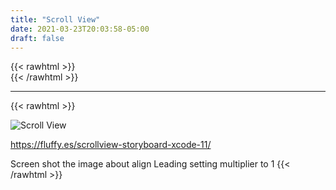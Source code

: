 ```yaml
---
title: "Scroll View"
date: 2021-03-23T20:03:58-05:00
draft: false
---
```

{{< rawhtml >}}
<br />
{{< /rawhtml >}}

***
{{< rawhtml >}}

<img src="/images/swift/collect/ScrollScreen.gif" alt="Scroll View" class="centergif">

https://fluffy.es/scrollview-storyboard-xcode-11/

Screen shot the image about align Leading setting multiplier to 1
{{< /rawhtml >}}
